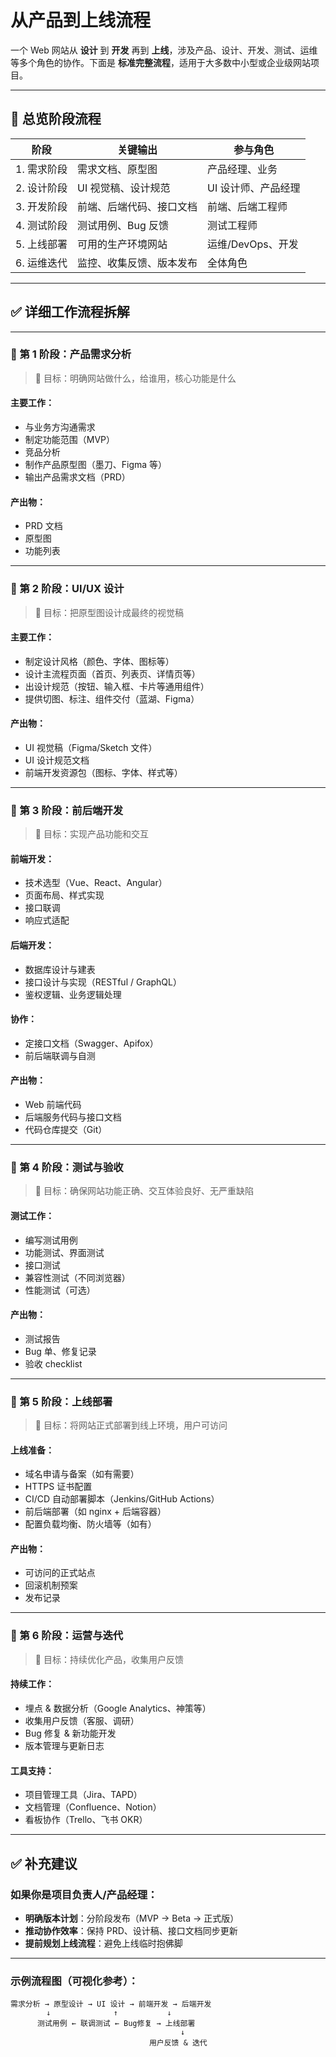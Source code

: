 # 从产品到上线流程

一个 Web 网站从 **设计** 到 **开发** 再到 **上线**，涉及产品、设计、开发、测试、运维等多个角色的协作。下面是 **标准完整流程**，适用于大多数中小型或企业级网站项目。

------

## 🧭 总览阶段流程

| 阶段        | 关键输出                 | 参与角色            |
| ----------- | ------------------------ | ------------------- |
| 1. 需求阶段 | 需求文档、原型图         | 产品经理、业务      |
| 2. 设计阶段 | UI 视觉稿、设计规范      | UI 设计师、产品经理 |
| 3. 开发阶段 | 前端、后端代码、接口文档 | 前端、后端工程师    |
| 4. 测试阶段 | 测试用例、Bug 反馈       | 测试工程师          |
| 5. 上线部署 | 可用的生产环境网站       | 运维/DevOps、开发   |
| 6. 运维迭代 | 监控、收集反馈、版本发布 | 全体角色            |



------

## ✅ 详细工作流程拆解

------

### 🔹 第 1 阶段：产品需求分析

> 🎯 目标：明确网站做什么，给谁用，核心功能是什么

#### 主要工作：

- 与业务方沟通需求
- 制定功能范围（MVP）
- 竞品分析
- 制作产品原型图（墨刀、Figma 等）
- 输出产品需求文档（PRD）

#### 产出物：

- PRD 文档
- 原型图
- 功能列表

------

### 🔹 第 2 阶段：UI/UX 设计

> 🎯 目标：把原型图设计成最终的视觉稿

#### 主要工作：

- 制定设计风格（颜色、字体、图标等）
- 设计主流程页面（首页、列表页、详情页等）
- 出设计规范（按钮、输入框、卡片等通用组件）
- 提供切图、标注、组件交付（蓝湖、Figma）

#### 产出物：

- UI 视觉稿（Figma/Sketch 文件）
- UI 设计规范文档
- 前端开发资源包（图标、字体、样式等）

------

### 🔹 第 3 阶段：前后端开发

> 🎯 目标：实现产品功能和交互

#### 前端开发：

- 技术选型（Vue、React、Angular）
- 页面布局、样式实现
- 接口联调
- 响应式适配

#### 后端开发：

- 数据库设计与建表
- 接口设计与实现（RESTful / GraphQL）
- 鉴权逻辑、业务逻辑处理

#### 协作：

- 定接口文档（Swagger、Apifox）
- 前后端联调与自测

#### 产出物：

- Web 前端代码
- 后端服务代码与接口文档
- 代码仓库提交（Git）

------

### 🔹 第 4 阶段：测试与验收

> 🎯 目标：确保网站功能正确、交互体验良好、无严重缺陷

#### 测试工作：

- 编写测试用例
- 功能测试、界面测试
- 接口测试
- 兼容性测试（不同浏览器）
- 性能测试（可选）

#### 产出物：

- 测试报告
- Bug 单、修复记录
- 验收 checklist

------

### 🔹 第 5 阶段：上线部署

> 🎯 目标：将网站正式部署到线上环境，用户可访问

#### 上线准备：

- 域名申请与备案（如有需要）
- HTTPS 证书配置
- CI/CD 自动部署脚本（Jenkins/GitHub Actions）
- 前后端部署（如 nginx + 后端容器）
- 配置负载均衡、防火墙等（如有）

#### 产出物：

- 可访问的正式站点
- 回滚机制预案
- 发布记录

------

### 🔹 第 6 阶段：运营与迭代

> 🎯 目标：持续优化产品，收集用户反馈

#### 持续工作：

- 埋点 & 数据分析（Google Analytics、神策等）
- 收集用户反馈（客服、调研）
- Bug 修复 & 新功能开发
- 版本管理与更新日志

#### 工具支持：

- 项目管理工具（Jira、TAPD）
- 文档管理（Confluence、Notion）
- 看板协作（Trello、飞书 OKR）

------

## ✅ 补充建议

### 如果你是项目负责人/产品经理：

- **明确版本计划**：分阶段发布（MVP → Beta → 正式版）
- **推动协作效率**：保持 PRD、设计稿、接口文档同步更新
- **提前规划上线流程**：避免上线临时抱佛脚

------

### 示例流程图（可视化参考）：

```
需求分析 → 原型设计 → UI 设计 → 前端开发 → 后端开发
        ↓              ↑           ↓
      测试用例 ← 联调测试 ← Bug修复 → 上线部署
                                      ↓
                               用户反馈 & 迭代
```


